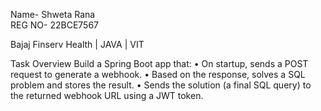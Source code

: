 Name- Shweta Rana              
REG NO- 22BCE7567

Bajaj Finserv Health | JAVA | VIT


Task Overview
Build a Spring Boot app that:
• On startup, sends a POST request to generate a webhook.
• Based on the response, solves a SQL problem and stores the result.
• Sends the solution (a final SQL query) to the returned webhook URL using a JWT token.
